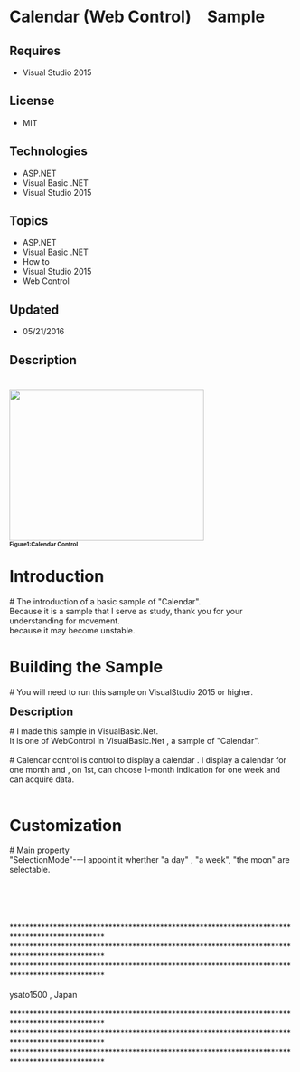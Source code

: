 # Calendar (Web Control)　Sample
## Requires
- Visual Studio 2015
## License
- MIT
## Technologies
- ASP.NET
- Visual Basic .NET
- Visual Studio 2015
## Topics
- ASP.NET
- Visual Basic .NET
- How to
- Visual Studio 2015
- Web Control
## Updated
- 05/21/2016
## Description

<h1><img alt="" src="-calendar.png" width="344" height="267"><br>
<span style="font-size:x-small">Figure1:Calendar Control</span><br>
<br>
Introduction</h1>
<p># The introduction of a basic sample of &quot;Calendar&quot;.<br>
Because it is a sample that I serve as study, thank you for your understanding for movement.<br>
because it may become unstable.</p>
<h1><span>Building the Sample</span></h1>
<p># You will need to run this sample on VisualStudio 2015 or higher.</p>
<p><span style="font-size:20px; font-weight:bold">Description</span></p>
<p># I made this sample in VisualBasic.Net.<br>
It is one of WebControl in VisualBasic.Net , a sample of &quot;Calendar&quot;.<br>
<br>
# Calendar control is control to display a calendar . I display a calendar for one month and , on 1st, can choose 1-month indication for one week and can acquire data.<br>
<br>
</p>
<h1><span>Customization</span></h1>
<ul>
</ul>
<p># Main property<br>
&quot;SelectionMode&quot;---I appoint it wherther &quot;a day&quot; , &quot;a week&quot;, &quot;the moon&quot; are selectable.<br>
<br>
<br>
<br>
<br>
<br>
***********************************************************************************************<br>
***********************************************************************************************<br>
***********************************************************************************************<br>
<br>
ysato1500 , Japan<br>
<br>
***********************************************************************************************<br>
***********************************************************************************************<br>
***********************************************************************************************</p>
